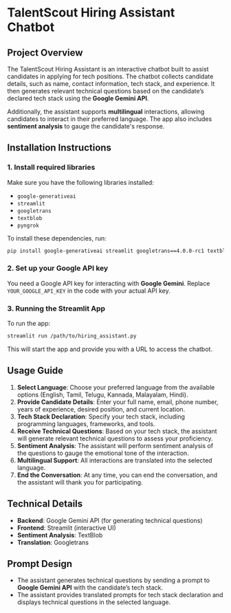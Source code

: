 
# TalentScout Hiring Assistant Chatbot

## Project Overview
The TalentScout Hiring Assistant is an interactive chatbot built to assist candidates in applying for tech positions. The chatbot collects candidate details, such as name, contact information, tech stack, and experience. It then generates relevant technical questions based on the candidate’s declared tech stack using the **Google Gemini API**.

Additionally, the assistant supports **multilingual** interactions, allowing candidates to interact in their preferred language. The app also includes **sentiment analysis** to gauge the candidate's response.

## Installation Instructions

### 1. Install required libraries
Make sure you have the following libraries installed:
- `google-generativeai`
- `streamlit`
- `googletrans`
- `textblob`
- `pyngrok`

To install these dependencies, run:

```bash
pip install google-generativeai streamlit googletrans==4.0.0-rc1 textblob pyngrok
```

### 2. Set up your Google API key
You need a Google API key for interacting with **Google Gemini**. Replace `YOUR_GOOGLE_API_KEY` in the code with your actual API key.

### 3. Running the Streamlit App
To run the app:

```bash
streamlit run /path/to/hiring_assistant.py
```

This will start the app and provide you with a URL to access the chatbot.

## Usage Guide

1. **Select Language**: Choose your preferred language from the available options (English, Tamil, Telugu, Kannada, Malayalam, Hindi).
2. **Provide Candidate Details**: Enter your full name, email, phone number, years of experience, desired position, and current location.
3. **Tech Stack Declaration**: Specify your tech stack, including programming languages, frameworks, and tools.
4. **Receive Technical Questions**: Based on your tech stack, the assistant will generate relevant technical questions to assess your proficiency.
5. **Sentiment Analysis**: The assistant will perform sentiment analysis of the questions to gauge the emotional tone of the interaction.
6. **Multilingual Support**: All interactions are translated into the selected language.
7. **End the Conversation**: At any time, you can end the conversation, and the assistant will thank you for participating.

## Technical Details

- **Backend**: Google Gemini API (for generating technical questions)
- **Frontend**: Streamlit (interactive UI)
- **Sentiment Analysis**: TextBlob
- **Translation**: Googletrans

## Prompt Design

- The assistant generates technical questions by sending a prompt to **Google Gemini API** with the candidate’s tech stack. 
- The assistant provides translated prompts for tech stack declaration and displays technical questions in the selected language.
